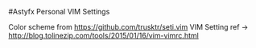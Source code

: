 #Astyfx Personal VIM Settings

Color scheme from https://github.com/trusktr/seti.vim
VIM Setting ref -> http://blog.tolinezip.com/tools/2015/01/16/vim-vimrc.html
